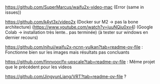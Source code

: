 https://github.com/SuperMarcus/waifu2x-video-mac (Error (same in issues))

https://github.com/k4yt3x/video2x (Docker sur M2 -> pas la bone architecture) (https://www.youtube.com/watch?v=juuNQju0xv4) (Google Colab -> installation très lente.. pas terminée) (à tester sur windows en dernier recours)

https://github.com/nihui/waifu2x-ncnn-vulkan?tab=readme-ov-file : Fonctionne bien sur les images mais résultats pas concluants

https://github.com/finnvoor/fx-upscale?tab=readme-ov-file : Même projet que le précédent pour les videos

https://github.com/JingyunLiang/VRT?tab=readme-ov-file ?